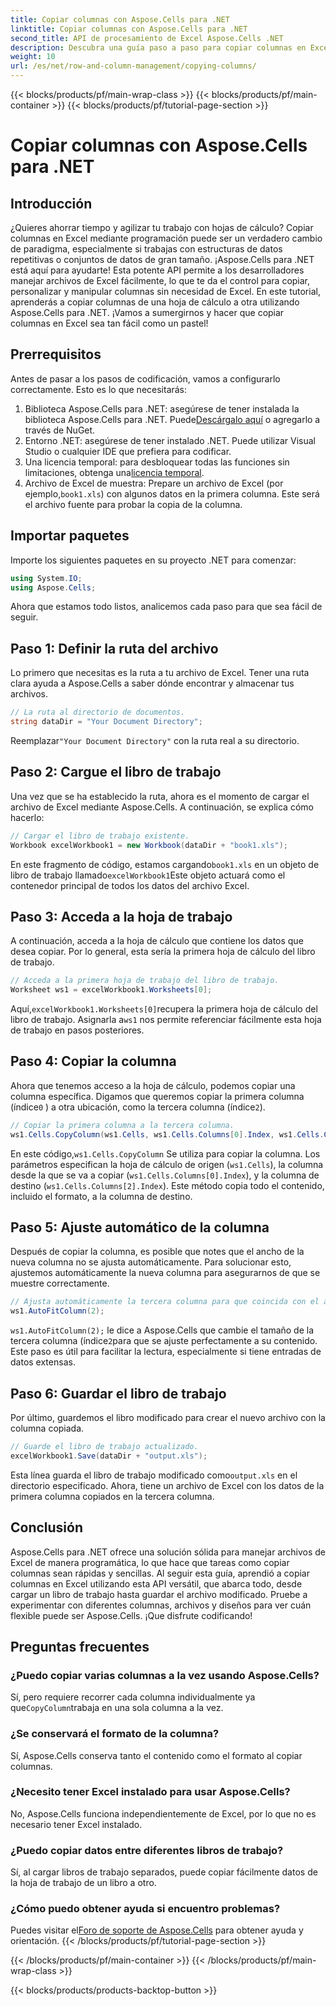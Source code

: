 ```yaml
---
title: Copiar columnas con Aspose.Cells para .NET
linktitle: Copiar columnas con Aspose.Cells para .NET
second_title: API de procesamiento de Excel Aspose.Cells .NET
description: Descubra una guía paso a paso para copiar columnas en Excel con Aspose.Cells para .NET. Simplifique sus tareas de datos con instrucciones claras.
weight: 10
url: /es/net/row-and-column-management/copying-columns/
---
```


{{< blocks/products/pf/main-wrap-class >}}
{{< blocks/products/pf/main-container >}}
{{< blocks/products/pf/tutorial-page-section >}}

# Copiar columnas con Aspose.Cells para .NET

## Introducción
¿Quieres ahorrar tiempo y agilizar tu trabajo con hojas de cálculo? Copiar columnas en Excel mediante programación puede ser un verdadero cambio de paradigma, especialmente si trabajas con estructuras de datos repetitivas o conjuntos de datos de gran tamaño. ¡Aspose.Cells para .NET está aquí para ayudarte! Esta potente API permite a los desarrolladores manejar archivos de Excel fácilmente, lo que te da el control para copiar, personalizar y manipular columnas sin necesidad de Excel. En este tutorial, aprenderás a copiar columnas de una hoja de cálculo a otra utilizando Aspose.Cells para .NET. 
¡Vamos a sumergirnos y hacer que copiar columnas en Excel sea tan fácil como un pastel!
## Prerrequisitos
Antes de pasar a los pasos de codificación, vamos a configurarlo correctamente. Esto es lo que necesitarás:
1.  Biblioteca Aspose.Cells para .NET: asegúrese de tener instalada la biblioteca Aspose.Cells para .NET. Puede[Descárgalo aquí](https://releases.aspose.com/cells/net/) o agregarlo a través de NuGet.
2. Entorno .NET: asegúrese de tener instalado .NET. Puede utilizar Visual Studio o cualquier IDE que prefiera para codificar.
3.  Una licencia temporal: para desbloquear todas las funciones sin limitaciones, obtenga una[licencia temporal](https://purchase.aspose.com/temporary-license/).
4. Archivo de Excel de muestra: Prepare un archivo de Excel (por ejemplo,`book1.xls`) con algunos datos en la primera columna. Este será el archivo fuente para probar la copia de la columna.
## Importar paquetes
Importe los siguientes paquetes en su proyecto .NET para comenzar:
```csharp
using System.IO;
using Aspose.Cells;
```
Ahora que estamos todo listos, analicemos cada paso para que sea fácil de seguir.
## Paso 1: Definir la ruta del archivo
Lo primero que necesitas es la ruta a tu archivo de Excel. Tener una ruta clara ayuda a Aspose.Cells a saber dónde encontrar y almacenar tus archivos.
```csharp
// La ruta al directorio de documentos.
string dataDir = "Your Document Directory";
```
 Reemplazar`"Your Document Directory"` con la ruta real a su directorio.
## Paso 2: Cargue el libro de trabajo
Una vez que se ha establecido la ruta, ahora es el momento de cargar el archivo de Excel mediante Aspose.Cells. A continuación, se explica cómo hacerlo:
```csharp
// Cargar el libro de trabajo existente.
Workbook excelWorkbook1 = new Workbook(dataDir + "book1.xls");
```
 En este fragmento de código, estamos cargando`book1.xls` en un objeto de libro de trabajo llamado`excelWorkbook1`Este objeto actuará como el contenedor principal de todos los datos del archivo Excel.
## Paso 3: Acceda a la hoja de trabajo
A continuación, acceda a la hoja de cálculo que contiene los datos que desea copiar. Por lo general, esta sería la primera hoja de cálculo del libro de trabajo.
```csharp
// Acceda a la primera hoja de trabajo del libro de trabajo.
Worksheet ws1 = excelWorkbook1.Worksheets[0];
```
 Aquí,`excelWorkbook1.Worksheets[0]`recupera la primera hoja de cálculo del libro de trabajo. Asignarla a`ws1` nos permite referenciar fácilmente esta hoja de trabajo en pasos posteriores.
## Paso 4: Copiar la columna
 Ahora que tenemos acceso a la hoja de cálculo, podemos copiar una columna específica. Digamos que queremos copiar la primera columna (índice`0` ) a otra ubicación, como la tercera columna (índice`2`).
```csharp
// Copiar la primera columna a la tercera columna.
ws1.Cells.CopyColumn(ws1.Cells, ws1.Cells.Columns[0].Index, ws1.Cells.Columns[2].Index);
```
 En este código,`ws1.Cells.CopyColumn` Se utiliza para copiar la columna. Los parámetros especifican la hoja de cálculo de origen (`ws1.Cells`), la columna desde la que se va a copiar (`ws1.Cells.Columns[0].Index`), y la columna de destino (`ws1.Cells.Columns[2].Index`). Este método copia todo el contenido, incluido el formato, a la columna de destino.
## Paso 5: Ajuste automático de la columna
Después de copiar la columna, es posible que notes que el ancho de la nueva columna no se ajusta automáticamente. Para solucionar esto, ajustemos automáticamente la nueva columna para asegurarnos de que se muestre correctamente.
```csharp
// Ajusta automáticamente la tercera columna para que coincida con el ancho del contenido.
ws1.AutoFitColumn(2);
```
`ws1.AutoFitColumn(2);` le dice a Aspose.Cells que cambie el tamaño de la tercera columna (índice`2`para que se ajuste perfectamente a su contenido. Este paso es útil para facilitar la lectura, especialmente si tiene entradas de datos extensas.
## Paso 6: Guardar el libro de trabajo
Por último, guardemos el libro modificado para crear el nuevo archivo con la columna copiada. 
```csharp
// Guarde el libro de trabajo actualizado.
excelWorkbook1.Save(dataDir + "output.xls");
```
 Esta línea guarda el libro de trabajo modificado como`output.xls` en el directorio especificado. Ahora, tiene un archivo de Excel con los datos de la primera columna copiados en la tercera columna.
## Conclusión
Aspose.Cells para .NET ofrece una solución sólida para manejar archivos de Excel de manera programática, lo que hace que tareas como copiar columnas sean rápidas y sencillas. Al seguir esta guía, aprendió a copiar columnas en Excel utilizando esta API versátil, que abarca todo, desde cargar un libro de trabajo hasta guardar el archivo modificado. Pruebe a experimentar con diferentes columnas, archivos y diseños para ver cuán flexible puede ser Aspose.Cells. ¡Que disfrute codificando!
## Preguntas frecuentes
### ¿Puedo copiar varias columnas a la vez usando Aspose.Cells?  
 Sí, pero requiere recorrer cada columna individualmente ya que`CopyColumn`trabaja en una sola columna a la vez. 
### ¿Se conservará el formato de la columna?  
Sí, Aspose.Cells conserva tanto el contenido como el formato al copiar columnas.
### ¿Necesito tener Excel instalado para usar Aspose.Cells?  
No, Aspose.Cells funciona independientemente de Excel, por lo que no es necesario tener Excel instalado.
### ¿Puedo copiar datos entre diferentes libros de trabajo?  
Sí, al cargar libros de trabajo separados, puede copiar fácilmente datos de la hoja de trabajo de un libro a otro.
### ¿Cómo puedo obtener ayuda si encuentro problemas?  
 Puedes visitar el[Foro de soporte de Aspose.Cells](https://forum.aspose.com/c/cells/9) para obtener ayuda y orientación.
{{< /blocks/products/pf/tutorial-page-section >}}

{{< /blocks/products/pf/main-container >}}
{{< /blocks/products/pf/main-wrap-class >}}

{{< blocks/products/products-backtop-button >}}
